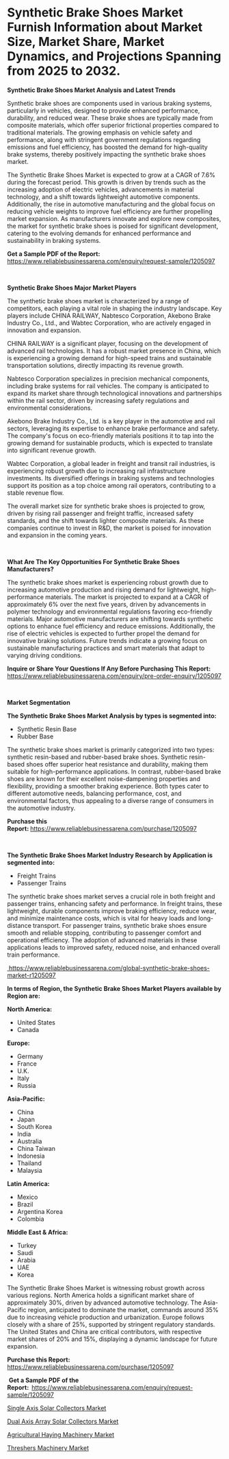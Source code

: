 <p><h1>Synthetic Brake Shoes Market Furnish Information about Market Size, Market Share, Market Dynamics, and Projections Spanning from 2025 to 2032.</h1></p><p><strong>Synthetic Brake Shoes Market Analysis and Latest Trends</strong></p>
<p><p>Synthetic brake shoes are components used in various braking systems, particularly in vehicles, designed to provide enhanced performance, durability, and reduced wear. These brake shoes are typically made from composite materials, which offer superior frictional properties compared to traditional materials. The growing emphasis on vehicle safety and performance, along with stringent government regulations regarding emissions and fuel efficiency, has boosted the demand for high-quality brake systems, thereby positively impacting the synthetic brake shoes market.</p><p>The Synthetic Brake Shoes Market is expected to grow at a CAGR of 7.6% during the forecast period. This growth is driven by trends such as the increasing adoption of electric vehicles, advancements in material technology, and a shift towards lightweight automotive components. Additionally, the rise in automotive manufacturing and the global focus on reducing vehicle weights to improve fuel efficiency are further propelling market expansion. As manufacturers innovate and explore new composites, the market for synthetic brake shoes is poised for significant development, catering to the evolving demands for enhanced performance and sustainability in braking systems.</p></p>
<p><strong>Get a Sample PDF of the Report:&nbsp;</strong> <a href="https://www.reliablebusinessarena.com/enquiry/request-sample/1205097?utm_campaign=1841&utm_medium=2&utm_source=Github&utm_content=ia&utm_term=12042025&utm_id=synthetic-brake-shoes">https://www.reliablebusinessarena.com/enquiry/request-sample/1205097</a></p>
<p>&nbsp;</p>
<p><strong>Synthetic Brake Shoes Major Market Players</strong></p>
<p><p>The synthetic brake shoes market is characterized by a range of competitors, each playing a vital role in shaping the industry landscape. Key players include CHINA RAILWAY, Nabtesco Corporation, Akebono Brake Industry Co., Ltd., and Wabtec Corporation, who are actively engaged in innovation and expansion.</p><p>CHINA RAILWAY is a significant player, focusing on the development of advanced rail technologies. It has a robust market presence in China, which is experiencing a growing demand for high-speed trains and sustainable transportation solutions, directly impacting its revenue growth.</p><p>Nabtesco Corporation specializes in precision mechanical components, including brake systems for rail vehicles. The company is anticipated to expand its market share through technological innovations and partnerships within the rail sector, driven by increasing safety regulations and environmental considerations.</p><p>Akebono Brake Industry Co., Ltd. is a key player in the automotive and rail sectors, leveraging its expertise to enhance brake performance and safety. The company's focus on eco-friendly materials positions it to tap into the growing demand for sustainable products, which is expected to translate into significant revenue growth.</p><p>Wabtec Corporation, a global leader in freight and transit rail industries, is experiencing robust growth due to increasing rail infrastructure investments. Its diversified offerings in braking systems and technologies support its position as a top choice among rail operators, contributing to a stable revenue flow.</p><p>The overall market size for synthetic brake shoes is projected to grow, driven by rising rail passenger and freight traffic, increased safety standards, and the shift towards lighter composite materials. As these companies continue to invest in R&D, the market is poised for innovation and expansion in the coming years.</p></p>
<p>&nbsp;</p>
<p><strong>What Are The Key Opportunities For Synthetic Brake Shoes Manufacturers?</strong></p>
<p><p>The synthetic brake shoes market is experiencing robust growth due to increasing automotive production and rising demand for lightweight, high-performance materials. The market is projected to expand at a CAGR of approximately 6% over the next five years, driven by advancements in polymer technology and environmental regulations favoring eco-friendly materials. Major automotive manufacturers are shifting towards synthetic options to enhance fuel efficiency and reduce emissions. Additionally, the rise of electric vehicles is expected to further propel the demand for innovative braking solutions. Future trends indicate a growing focus on sustainable manufacturing practices and smart materials that adapt to varying driving conditions.</p></p>
<p><strong>Inquire or Share Your Questions If Any Before Purchasing This Report:</strong> <a href="https://www.reliablebusinessarena.com/enquiry/pre-order-enquiry/1205097?utm_campaign=1841&utm_medium=2&utm_source=Github&utm_content=ia&utm_term=12042025&utm_id=synthetic-brake-shoes">https://www.reliablebusinessarena.com/enquiry/pre-order-enquiry/1205097</a></p>
<p>&nbsp;</p>
<p><strong>Market Segmentation</strong></p>
<p><strong>The Synthetic Brake Shoes Market Analysis by types is segmented into:</strong></p>
<p><ul><li>Synthetic Resin Base</li><li>Rubber Base</li></ul></p>
<p><p>The synthetic brake shoes market is primarily categorized into two types: synthetic resin-based and rubber-based brake shoes. Synthetic resin-based shoes offer superior heat resistance and durability, making them suitable for high-performance applications. In contrast, rubber-based brake shoes are known for their excellent noise-dampening properties and flexibility, providing a smoother braking experience. Both types cater to different automotive needs, balancing performance, cost, and environmental factors, thus appealing to a diverse range of consumers in the automotive industry.</p></p>
<p><strong>Purchase this Report:&nbsp;</strong><a href="https://www.reliablebusinessarena.com/purchase/1205097?utm_campaign=1841&utm_medium=2&utm_source=Github&utm_content=ia&utm_term=12042025&utm_id=synthetic-brake-shoes">https://www.reliablebusinessarena.com/purchase/1205097</a></p>
<p>&nbsp;</p>
<p><strong>The Synthetic Brake Shoes Market Industry Research by Application is segmented into:</strong></p>
<p><ul><li>Freight Trains</li><li>Passenger Trains</li></ul></p>
<p><p>The synthetic brake shoes market serves a crucial role in both freight and passenger trains, enhancing safety and performance. In freight trains, these lightweight, durable components improve braking efficiency, reduce wear, and minimize maintenance costs, which is vital for heavy loads and long-distance transport. For passenger trains, synthetic brake shoes ensure smooth and reliable stopping, contributing to passenger comfort and operational efficiency. The adoption of advanced materials in these applications leads to improved safety, reduced noise, and enhanced overall train performance.</p></p>
<p><a href="https://www.reliablebusinessarena.com/global-synthetic-brake-shoes-market-r1205097?utm_campaign=1841&utm_medium=2&utm_source=Github&utm_content=ia&utm_term=12042025&utm_id=synthetic-brake-shoes">&nbsp;https://www.reliablebusinessarena.com/global-synthetic-brake-shoes-market-r1205097</a></p>
<p><strong>In terms of Region, the Synthetic Brake Shoes Market Players available by Region are:</strong></p>
<p>
    <p> <strong> North America: </strong>
        <ul>
            <li>United States</li>
            <li>Canada</li>
        </ul>
        </p> 
    <p> <strong> Europe: </strong>
        <ul>
            <li>Germany</li>
            <li>France</li>
            <li>U.K.</li>
            <li>Italy</li>
            <li>Russia</li>
        </ul>
        </p> 
    <p> <strong> Asia-Pacific: </strong>
        <ul>
            <li>China</li>
            <li>Japan</li>
            <li>South Korea</li>
            <li>India</li>
            <li>Australia</li>
            <li>China Taiwan</li>
            <li>Indonesia</li>
            <li>Thailand</li>
            <li>Malaysia</li>
        </ul>
        </p> 
    <p> <strong> Latin America: </strong>
        <ul>
            <li>Mexico</li>
            <li>Brazil</li>
            <li>Argentina Korea</li>
            <li>Colombia</li>
        </ul>
        </p> 
    <p> <strong> Middle East & Africa: </strong>
        <ul>
            <li>Turkey</li>
            <li>Saudi</li>
            <li>Arabia</li>
            <li>UAE</li>
            <li>Korea</li>
        </ul>
    </p>
    </p>
<p><p>The Synthetic Brake Shoes Market is witnessing robust growth across various regions. North America holds a significant market share of approximately 30%, driven by advanced automotive technology. The Asia-Pacific region, anticipated to dominate the market, commands around 35% due to increasing vehicle production and urbanization. Europe follows closely with a share of 25%, supported by stringent regulatory standards. The United States and China are critical contributors, with respective market shares of 20% and 15%, displaying a dynamic landscape for future expansion.</p></p>
<p><strong>Purchase this Report: </strong><a href="https://www.reliablebusinessarena.com/purchase/1205097?utm_campaign=1841&utm_medium=2&utm_source=Github&utm_content=ia&utm_term=12042025&utm_id=synthetic-brake-shoes">https://www.reliablebusinessarena.com/purchase/1205097</a></p>
<p>&nbsp;<strong>Get a Sample PDF of the Report:&nbsp;&nbsp;</strong><a href="https://www.reliablebusinessarena.com/enquiry/request-sample/1205097?utm_campaign=1841&utm_medium=2&utm_source=Github&utm_content=ia&utm_term=12042025&utm_id=synthetic-brake-shoes">https://www.reliablebusinessarena.com/enquiry/request-sample/1205097</a></p>
<p><strong></strong></p>
<p><p><a href="https://github.com/maikefelanc3/Market-Research-Report-List-1/blob/main/single-axis-solar-collectors-market.md?utm_campaign=1841&utm_medium=2&utm_source=Github&utm_content=ia&utm_term=12042025&utm_id=synthetic-brake-shoes">Single Axis Solar Collectors Market</a></p><p><a href="https://github.com/fahieraudau9/Market-Research-Report-List-1/blob/main/dual-axis-array-solar-collectors-market.md?utm_campaign=1841&utm_medium=2&utm_source=Github&utm_content=ia&utm_term=12042025&utm_id=synthetic-brake-shoes">Dual Axis Array Solar Collectors Market</a></p><p><a href="https://github.com/shiahbuyerin/Market-Research-Report-List-1/blob/main/agricultural-haying-machinery-market.md?utm_campaign=1841&utm_medium=2&utm_source=Github&utm_content=ia&utm_term=12042025&utm_id=synthetic-brake-shoes">Agricultural Haying Machinery Market</a></p><p><a href="https://github.com/yaldotiedegq/Market-Research-Report-List-1/blob/main/threshers-machinery-market.md?utm_campaign=1841&utm_medium=2&utm_source=Github&utm_content=ia&utm_term=12042025&utm_id=synthetic-brake-shoes">Threshers Machinery Market</a></p></p>